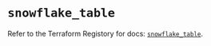 # `snowflake_table`

Refer to the Terraform Registory for docs: [`snowflake_table`](https://registry.terraform.io/providers/snowflake-labs/snowflake/0.70.1/docs/resources/table).
